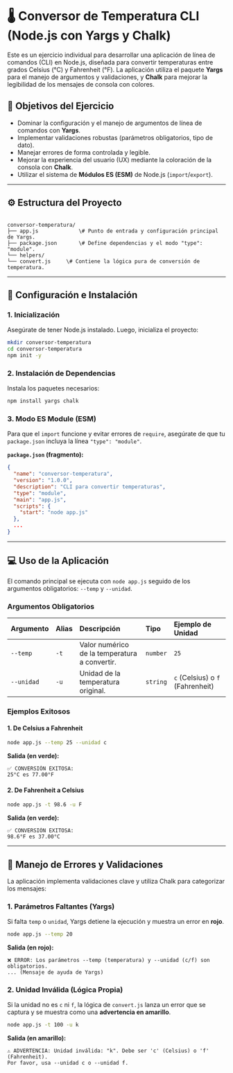 # 🌡️ Conversor de Temperatura CLI (Node.js con Yargs y Chalk)

Este es un ejercicio individual para desarrollar una aplicación de línea de comandos (CLI) en Node.js, diseñada para convertir temperaturas entre grados Celsius (°C) y Fahrenheit (°F). La aplicación utiliza el paquete **Yargs** para el manejo de argumentos y validaciones, y **Chalk** para mejorar la legibilidad de los mensajes de consola con colores.

## 🎯 Objetivos del Ejercicio

* Dominar la configuración y el manejo de argumentos de línea de comandos con **Yargs**.
* Implementar validaciones robustas (parámetros obligatorios, tipo de dato).
* Manejar errores de forma controlada y legible.
* Mejorar la experiencia del usuario (UX) mediante la coloración de la consola con **Chalk**.
* Utilizar el sistema de **Módulos ES (ESM)** de Node.js (`import`/`export`).

---

## ⚙️ Estructura del Proyecto

```

conversor-temperatura/
├── app.js             \# Punto de entrada y configuración principal de Yargs.
├── package.json       \# Define dependencias y el modo "type": "module".
└── helpers/
└── convert.js     \# Contiene la lógica pura de conversión de temperatura.

````

---

## 🚀 Configuración e Instalación

### 1. Inicialización

Asegúrate de tener Node.js instalado. Luego, inicializa el proyecto:

```bash
mkdir conversor-temperatura
cd conversor-temperatura
npm init -y
````

### 2\. Instalación de Dependencias

Instala los paquetes necesarios:

```bash
npm install yargs chalk
```

### 3\. Modo ES Module (ESM)

Para que el `import` funcione y evitar errores de `require`, asegúrate de que tu `package.json` incluya la línea `"type": "module"`.

**`package.json` (fragmento):**

```json
{
  "name": "conversor-temperatura",
  "version": "1.0.0",
  "description": "CLI para convertir temperaturas",
  "type": "module", 
  "main": "app.js",
  "scripts": {
    "start": "node app.js"
  },
  ...
}
```

-----

## 💻 Uso de la Aplicación

El comando principal se ejecuta con `node app.js` seguido de los argumentos obligatorios: `--temp` y `--unidad`.

### Argumentos Obligatorios

| Argumento | Alias | Descripción | Tipo | Ejemplo de Unidad |
| :--- | :--- | :--- | :--- | :--- |
| `--temp` | `-t` | Valor numérico de la temperatura a convertir. | `number` | `25` |
| `--unidad` | `-u` | Unidad de la temperatura original. | `string` | `c` (Celsius) o `f` (Fahrenheit) |

### Ejemplos Exitosos

#### 1\. De Celsius a Fahrenheit

```bash
node app.js --temp 25 --unidad c
```

**Salida (en verde):**

```
✅ CONVERSIÓN EXITOSA:
25°C es 77.00°F
```

#### 2\. De Fahrenheit a Celsius

```bash
node app.js -t 98.6 -u F
```

**Salida (en verde):**

```
✅ CONVERSIÓN EXITOSA:
98.6°F es 37.00°C
```

-----

## 🚫 Manejo de Errores y Validaciones

La aplicación implementa validaciones clave y utiliza Chalk para categorizar los mensajes:

### 1\. Parámetros Faltantes (Yargs)

Si falta `temp` o `unidad`, Yargs detiene la ejecución y muestra un error en **rojo**.

```bash
node app.js --temp 20
```

**Salida (en rojo):**

```
❌ ERROR: Los parámetros --temp (temperatura) y --unidad (c/f) son obligatorios.
... (Mensaje de ayuda de Yargs)
```

### 2\. Unidad Inválida (Lógica Propia)

Si la unidad no es `c` ni `f`, la lógica de `convert.js` lanza un error que se captura y se muestra como una **advertencia en amarillo**.

```bash
node app.js -t 100 -u k
```

**Salida (en amarillo):**

```
⚠️ ADVERTENCIA: Unidad inválida: "k". Debe ser 'c' (Celsius) o 'f' (Fahrenheit).
Por favor, usa --unidad c o --unidad f.
```


